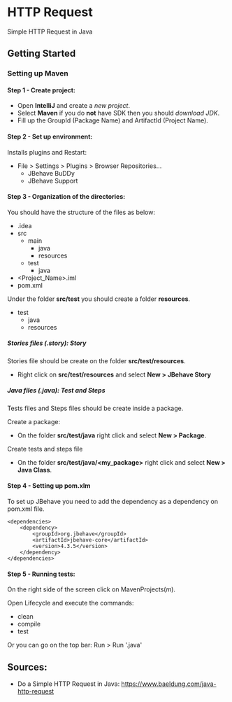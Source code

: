 # HTTP Request
Simple HTTP Request in Java

## Getting Started
### Setting up Maven
#### Step 1 - Create project:
* Open **IntelliJ** and create a *new project*.
* Select **Maven** if you do **not** have SDK then you should *download JDK*.
* Fill up the GroupId (Package Name) and ArtifactId (Project Name).

#### Step 2 - Set up environment:
Installs plugins and Restart: 
* File > Settings > Plugins > Browser Repositories...
  * JBehave BuDDy
  * JBehave Support

#### Step 3 - Organization of the directories:
You should have the structure of the files as below:
* .idea
* src
  * main
    * java
    * resources
  * test
    * java
* <Project_Name>.iml
* pom.xml

Under the folder **src/test** you should create a folder **resources**.
* test
  * java
  * resources

##### Stories files (.story): Story
Stories file should be create on the folder **src/test/resources**.
* Right click on **src/test/resources** and select **New > JBehave Story**

##### Java files (.java): Test and Steps
Tests files and Steps files should be create inside a package.

Create a package:
* On the folder **src/test/java** right click and select **New > Package**.

Create tests and steps file
* On the folder **src/test/java/<my_package>** right click and select **New > Java Class**.

#### Step 4 - Setting up pom.xlm
To set up JBehave you need to add the dependency as a dependency on pom.xml file.
```
<dependencies>
    <dependency>
        <groupId>org.jbehave</groupId>
        <artifactId>jbehave-core</artifactId>
        <version>4.3.5</version>
    </dependency>
</dependencies>
```

#### Step 5 - Running tests:
On the right side of the screen click on MavenProjects(*m*).

Open Lifecycle and execute the commands:
* clean
* compile
* test

Or you can go on the top bar: Run > Run '<Test>.java'

## Sources:

* Do a Simple HTTP Request in Java: https://www.baeldung.com/java-http-request